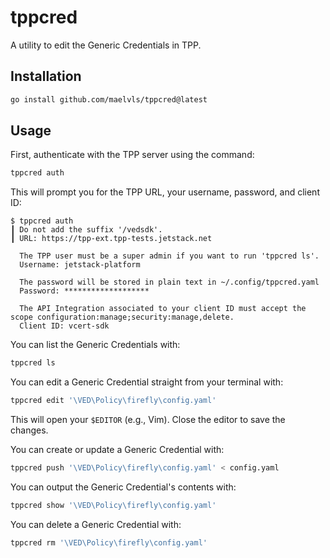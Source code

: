 # tppcred

A utility to edit the Generic Credentials in TPP.

## Installation

```bash
go install github.com/maelvls/tppcred@latest
```

## Usage

First, authenticate with the TPP server using the command:

```bash
tppcred auth
```

This will prompt you for the TPP URL, your username, password, and client ID:

```console
$ tppcred auth
┃ Do not add the suffix '/vedsdk'.
┃ URL: https://tpp-ext.tpp-tests.jetstack.net

  The TPP user must be a super admin if you want to run 'tppcred ls'.
  Username: jetstack-platform

  The password will be stored in plain text in ~/.config/tppcred.yaml
  Password: *******************

  The API Integration associated to your client ID must accept the scope configuration:manage;security:manage,delete.
  Client ID: vcert-sdk
```

You can list the Generic Credentials with:

```bash
tppcred ls
```

You can edit a Generic Credential straight from your terminal with:

```bash
tppcred edit '\VED\Policy\firefly\config.yaml'
```

This will open your `$EDITOR` (e.g., Vim). Close the editor to save the changes.

You can create or update a Generic Credential with:

```bash
tppcred push '\VED\Policy\firefly\config.yaml' < config.yaml
```

You can output the Generic Credential's contents with:

```bash
tppcred show '\VED\Policy\firefly\config.yaml'
```

You can delete a Generic Credential with:

```bash
tppcred rm '\VED\Policy\firefly\config.yaml'
```
